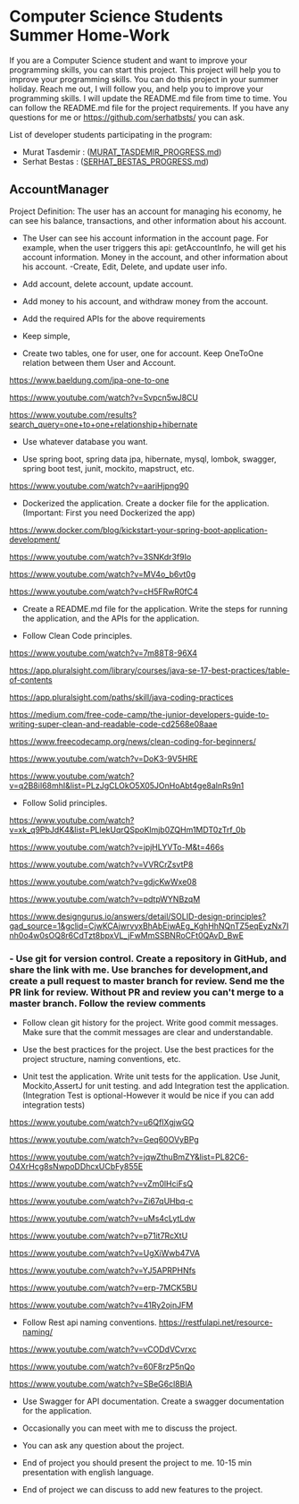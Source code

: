 # Computer Science Students Summer Home-Work

If you are a Computer Science student and want to improve your programming skills, you can start this project. This project will help you to improve your programming skills. You can do this project in your summer holiday.
Reach me out, I will follow you, and help you to improve your programming skills. I will update the README.md file from time to time. You can follow the README.md file for the project requirements.
If you have any questions for me or https://github.com/serhatbsts/ you can ask. 

List of developer students participating in the program:

- Murat Tasdemir : ([MURAT_TASDEMIR_PROGRESS.md](students%2FMURAT_TASDEMIR_PROGRESS.md))
- Serhat Bestas : ([SERHAT_BESTAS_PROGRESS.md](students%2FSERHAT_BESTAS_PROGRESS.md))

## AccountManager

Project Definition: The user has an account for managing his economy, he can see his balance, transactions, and other information about his account.

- The User can see his account information in the account page.
For example, when the user triggers this api: getAccountInfo, he will get his account information. Money in the account, and other information about his account.
-Create, Edit, Delete, and update user info.

- Add account, delete account, update account.

- Add money to his account, and withdraw money from the account.

- Add the required APIs for the above requirements

- Keep simple, 

- Create two tables, one for user, one for account. Keep OneToOne relation between them User and Account.

https://www.baeldung.com/jpa-one-to-one

https://www.youtube.com/watch?v=Svpcn5wJ8CU

https://www.youtube.com/results?search_query=one+to+one+relationship+hibernate

- Use whatever database you want.

- Use spring boot, spring data jpa, hibernate, mysql, lombok, swagger, spring boot test, junit, mockito, mapstruct, etc.

https://www.youtube.com/watch?v=aariHjpng90

- Dockerized the application. Create a docker file for the application.(Important: First you need Dockerized the app)

https://www.docker.com/blog/kickstart-your-spring-boot-application-development/

https://www.youtube.com/watch?v=3SNKdr3f9Io

https://www.youtube.com/watch?v=MV4o_b6vt0g

https://www.youtube.com/watch?v=cH5FRwR0fC4

- Create a README.md file for the application. Write the steps for running the application, and the APIs for the application.

- Follow Clean Code principles.

https://www.youtube.com/watch?v=7m88T8-96X4

https://app.pluralsight.com/library/courses/java-se-17-best-practices/table-of-contents

https://app.pluralsight.com/paths/skill/java-coding-practices

https://medium.com/free-code-camp/the-junior-developers-guide-to-writing-super-clean-and-readable-code-cd2568e08aae

https://www.freecodecamp.org/news/clean-coding-for-beginners/

https://www.youtube.com/watch?v=DoK3-9V5HRE

https://www.youtube.com/watch?v=q2B8iI68mhI&list=PLzJgCLOkO5X05JOnHoAbt4ge8alnRs9n1

- Follow Solid principles.

https://www.youtube.com/watch?v=xk_q9PbJdK4&list=PLlekUqrQSpoKlmjb0ZQHm1MDT0zTrf_0b

https://www.youtube.com/watch?v=jpjHLYVTo-M&t=466s

https://www.youtube.com/watch?v=VVRCrZsvtP8

https://www.youtube.com/watch?v=gdjcKwWxe08

https://www.youtube.com/watch?v=pdtpWYNBzqM

https://www.designgurus.io/answers/detail/SOLID-design-principles?gad_source=1&gclid=CjwKCAjwrvyxBhAbEiwAEg_KghHhNQnTZ5eqEyzNx7Inh0o4w0sOQ8r6CdTzt8bpxVL_jFwMmSSBNRoCFt0QAvD_BwE

### - Use git for version control. Create a repository in GitHub, and share the link with me. Use branches for development,and create a pull request to master branch for review. Send me the PR link for review. Without PR and review you can't merge to a master branch. Follow the review comments

- Follow clean git history for the project. Write good commit messages. Make sure that the commit messages are clear and understandable.

- Use the best practices for the project. Use the best practices for the project structure, naming conventions, etc.

- Unit test the application. Write unit tests for the application. Use Junit, Mockito,AssertJ for unit testing.
and add Integration test the application.(Integration Test is optional-However it would be nice if you can add integration tests)

https://www.youtube.com/watch?v=u6QfIXgjwGQ

https://www.youtube.com/watch?v=Geq60OVyBPg

https://www.youtube.com/watch?v=jqwZthuBmZY&list=PL82C6-O4XrHcg8sNwpoDDhcxUCbFy855E

https://www.youtube.com/watch?v=vZm0lHciFsQ

https://www.youtube.com/watch?v=Zi67qUHbq-c

https://www.youtube.com/watch?v=uMs4cLytLdw

https://www.youtube.com/watch?v=p71it7RcXtU

https://www.youtube.com/watch?v=UgXiWwb47VA

https://www.youtube.com/watch?v=YJ5APRPHNfs

https://www.youtube.com/watch?v=erp-7MCK5BU

https://www.youtube.com/watch?v=41Ry2ojnJFM

- Follow Rest api naming conventions. https://restfulapi.net/resource-naming/

https://www.youtube.com/watch?v=vCODdVCvrxc

https://www.youtube.com/watch?v=60F8rzP5nQo

https://www.youtube.com/watch?v=SBeG6cl8BlA

- Use Swagger for API documentation. Create a swagger documentation for the application.


- Occasionally you can meet with me to discuss the project.

- You can ask any question about the project.

- End of project you should present the project to me. 10-15 min presentation with english language.

- End of project we can discuss to add new features to the project.

